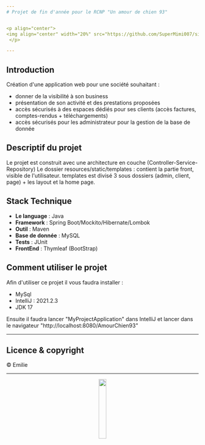 ```yaml
---
# Projet de fin d'année pour le RCNP "Un amour de chien 93"


<p align="center">
<img align="center" width="20%" src="https://github.com/SuperMimi007/siteWeb/blob/main/src/main/resources/static/images/logo.jpg"/>
 </p>

---
```


## Introduction
Création d'une application web pour une société souhaitant :
* donner de la visibilité à son business
* présentation de son activité et des prestations proposées
* accès sécurisés à des espaces dédiés pour ses clients (accès factures, comptes-rendus + téléchargements)
* accès sécurisés pour les administrateur pour la gestion de la base de donnée


## Descriptif du projet
Le projet est construit avec une architecture en couche (Controller-Service-Repository)
Le dossier resources/static/templates : contient la partie front, visible de l'utilisateur.
templates est divisé 3 sous dossiers (admin, client, page) + les layout et la home page.

## Stack Technique
  * **Le language** : Java
  * **Framework** : Spring Boot/Mockito/Hibernate/Lombok
  * **Outil** : Maven
  * **Base de donnée** : MySQL
  * **Tests** : JUnit
  * **FrontEnd** : Thymleaf (BootStrap)

## Comment utiliser le projet
Afin d'utiliser ce projet il vous faudra installer :
* MySql 
* IntelliJ : 2021.2.3
* JDK 17

Ensuite il faudra lancer "MyProjectApplication" dans IntelliJ et lancer dans le navigateur "http://localhost:8080/AmourChien93"

---

## Licence & copyright
© Emilie

---
<p align="center">
<img align="center" width="20%" src="https://media2.giphy.com/media/gEP2k49ndOqJDBSPZl/giphy.gif?cid=ecf05e47tlvuilbrxq17r671mbj0e6335ggsopjjjiyg17w5&rid=giphy.gif&ct=g"/>
 </p>


